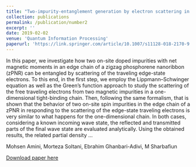 ```yaml
---
title: "Two-impurity-entanglement generation by electron scattering in zigzag Phosphorene nanoribbons"
collection: publications
permalink: /publication/number2
excerpt: ''
date: 2019-02-02
venue: 'Quantum Information Processing'
paperurl: 'https://link.springer.com/article/10.1007/s11128-018-2170-9'
---
```

In this paper, we investigate how two on-site doped impurities with net magnetic moments in an edge chain of a zigzag phosphorene nanoribbon (zPNR) can be entangled by scattering of the traveling edge-state electrons. To this end, in the first step, we employ the Lippmann–Schwinger equation as well as the Green’s function approach to study the scattering of the free traveling electrons from two magnetic impurities in a one-dimensional tight-binding chain. Then, following the same formalism, that is shown that the behavior of two on-site spin impurities in the edge chain of a zPNR in responding to the scattering of the edge-state traveling electrons is very similar to what happens for the one-dimensional chain. In both cases, considering a known incoming wave state, the reflected and transmitted parts of the final wave state are evaluated analytically. Using the obtained results, the related partial density …

Mohsen Amini, Morteza Soltani, Ebrahim Ghanbari-Adivi, M Sharbafiun

[Download paper here](https://link.springer.com/article/10.1007/s11128-018-2170-9)


